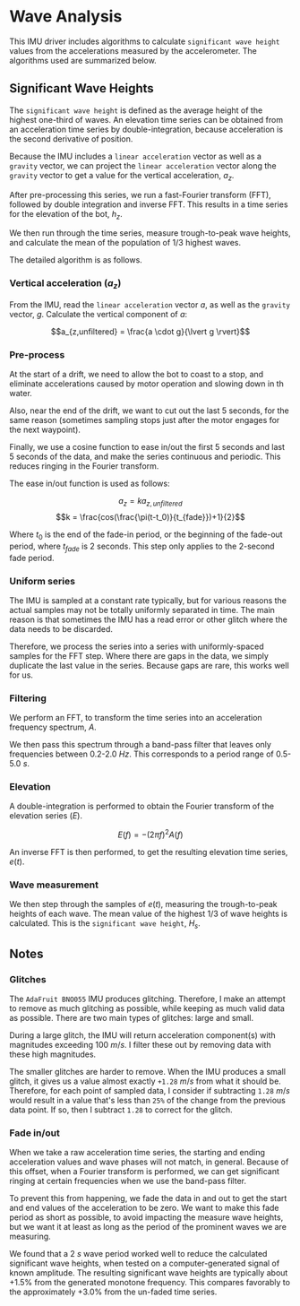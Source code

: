 # Wave Analysis

This IMU driver includes algorithms to calculate `significant wave height` values from the accelerations measured by the accelerometer.  The algorithms used are summarized below.

## Significant Wave Heights

The `significant wave height` is defined as the average height of the highest one-third of waves.  An elevation time series can be obtained from an acceleration time series by double-integration, because acceleration is the second derivative of position.

Because the IMU includes a `linear acceleration` vector as well as a `gravity` vector, we can project the `linear acceleration` vector along the `gravity` vector to get a value for the vertical acceleration, $a_z$.

After pre-processing this series, we run a fast-Fourier transform (FFT), followed by double integration and inverse FFT.  This results in a time series for the elevation of the bot, $h_z$.

We then run through the time series, measure trough-to-peak wave heights, and calculate the mean of the population of 1/3 highest waves.

The detailed algorithm is as follows.

### Vertical acceleration ($a_z$)

From the IMU, read the `linear acceleration` vector $a$, as well as the `gravity` vector, $g$.  Calculate the vertical component of $a$:

$$a_{z,unfiltered} = \frac{a \cdot g}{\lvert g \rvert}$$

### Pre-process ###

At the start of a drift, we need to allow the bot to coast to a stop, and eliminate accelerations caused by motor operation and slowing down in th water.

Also, near the end of the drift, we want to cut out the last 5 seconds, for the same reason (sometimes sampling stops just after the motor engages for the next waypoint).

Finally, we use a cosine function to ease in/out the first 5 seconds and last 5 seconds of the data, and make the series continuous and periodic.  This reduces ringing in the Fourier transform.

The ease in/out function is used as follows:

$$a_z = ka_{z,unfiltered}$$
$$k = \frac{cos(\frac{\pi(t-t_0)}{t_{fade}})+1}{2}$$

Where $t_0$ is the end of the fade-in period, or the beginning of the fade-out period, where $t_{fade}$ is 2 seconds.  This step only applies to the 2-second fade period.

### Uniform series ###

The IMU is sampled at a constant rate typically, but for various reasons the actual samples may not be totally uniformly separated in time.  The main reason is that sometimes the IMU has a read error or other glitch where the data needs to be discarded.

Therefore, we process the series into a series with uniformly-spaced samples for the FFT step.  Where there are gaps in the data, we simply duplicate the last value in the series.  Because gaps are rare, this works well for us.

### Filtering ###

We perform an FFT, to transform the time series into an acceleration frequency spectrum, $A$.

We then pass this spectrum through a band-pass filter that leaves only frequencies between 0.2-2.0 $Hz$.  This corresponds to a period range of 0.5-5.0 $s$.

### Elevation ###

A double-integration is performed to obtain the Fourier transform of the elevation series ($E$).

$$ E(f) = -(2\pi f)^2 A(f)$$

An inverse FFT is then performed, to get the resulting elevation time series, $e(t)$.

### Wave measurement ###

We then step through the samples of $e(t)$, measuring the trough-to-peak heights of each wave.  The mean value of the highest 1/3 of wave heights is calculated.  This is the `significant wave height`, $H_s$.

## Notes ##

### Glitches ###

The `AdaFruit BNO055` IMU produces glitching.  Therefore, I make an attempt to remove as much glitching as possible, while keeping as much valid data as possible.  There are two main types of glitches:  large and small.

During a large glitch, the IMU will return acceleration component(s) with magnitudes exceeding 100 $m/s$.  I filter these out by removing data with these high magnitudes.

The smaller glitches are harder to remove.  When the IMU produces a small glitch, it gives us a value almost exactly `+1.28` $m/s$ from what it should be.  Therefore, for each point of sampled data, I consider if subtracting `1.28` $m/s$ would result in a value that's less than `25%` of the change from the previous data point.  If so, then I subtract `1.28` to correct for the glitch.

### Fade in/out ###

When we take a raw acceleration time series, the starting and ending acceleration values and wave phases will not match, in general.  Because of this offset, when a Fourier transform is performed, we can get significant ringing at certain frequencies when we use the band-pass filter.

To prevent this from happening, we fade the data in and out to get the start and end values of the acceleration to be zero.  We want to make this fade period as short as possible, to avoid impacting the measure wave heights, but we want it at least as long as the period of the prominent waves we are measuring.

We found that a 2 $s$ wave period worked well to reduce the calculated significant wave heights, when tested on a computer-generated signal of known amplitude.  The resulting significant wave heights are typically about +1.5% from the generated monotone frequency.  This compares favorably to the approximately +3.0% from the un-faded time series.
